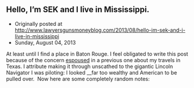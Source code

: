 ## Hello, I’m SEK and I live in Mississippi.

 * Originally posted at http://www.lawyersgunsmoneyblog.com/2013/08/hello-im-sek-and-i-live-in-mississippi
 * Sunday, August 04, 2013

At least until I find a place in Baton Rouge. I feel obligated to write this post because of the concern [espoused](http://lawyersgunsmon.wpengine.com/2013/08/the-police-state-and-the-private-texas-edition/comment-page-1#comment-620466) in a previous one about my travels in Texas. I attribute making it through unscathed to the gigantic Lincoln Navigator I was piloting: I looked __far too wealthy and American to be pulled over.  Now here are some completely random notes: